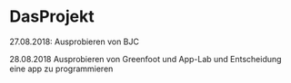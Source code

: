 # DasProjekt

27.08.2018: Ausprobieren von BJC

28.08.2018 Ausprobieren von Greenfoot und App-Lab und Entscheidung eine app zu programmieren

